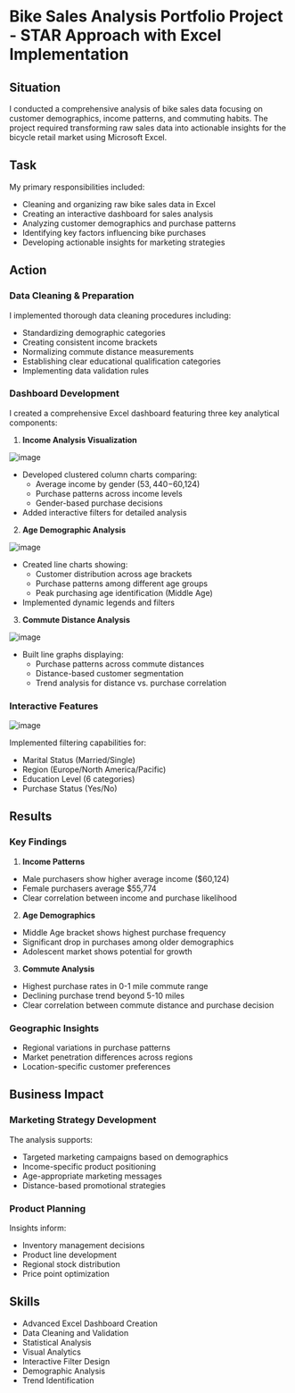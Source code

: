 # Bike Sales Analysis Portfolio Project - STAR Approach with Excel Implementation

## Situation
I conducted a comprehensive analysis of bike sales data focusing on customer demographics, income patterns, and commuting habits. The project required transforming raw sales data into actionable insights for the bicycle retail market using Microsoft Excel.

## Task
My primary responsibilities included:
- Cleaning and organizing raw bike sales data in Excel
- Creating an interactive dashboard for sales analysis
- Analyzing customer demographics and purchase patterns
- Identifying key factors influencing bike purchases
- Developing actionable insights for marketing strategies

## Action

### Data Cleaning & Preparation
I implemented thorough data cleaning procedures including:
- Standardizing demographic categories
- Creating consistent income brackets
- Normalizing commute distance measurements
- Establishing clear educational qualification categories
- Implementing data validation rules

### Dashboard Development
I created a comprehensive Excel dashboard featuring three key analytical components:

1. **Income Analysis Visualization**

![image](https://github.com/user-attachments/assets/de931574-bbd6-4910-abd1-1b7df6cae519)

- Developed clustered column charts comparing:
  * Average income by gender ($53,440-$60,124)
  * Purchase patterns across income levels
  * Gender-based purchase decisions
- Added interactive filters for detailed analysis

2. **Age Demographic Analysis**

![image](https://github.com/user-attachments/assets/c0e60197-436c-47b8-8b7d-d9f049fe6970)

- Created line charts showing:
  * Customer distribution across age brackets
  * Purchase patterns among different age groups
  * Peak purchasing age identification (Middle Age)
- Implemented dynamic legends and filters

3. **Commute Distance Analysis**

![image](https://github.com/user-attachments/assets/7d3b910d-893f-4809-a8ef-075223d96db1)

- Built line graphs displaying:
  * Purchase patterns across commute distances
  * Distance-based customer segmentation
  * Trend analysis for distance vs. purchase correlation

### Interactive Features

![image](https://github.com/user-attachments/assets/d223efec-be72-42a3-be67-3f6a5472d3f1)

Implemented filtering capabilities for:
- Marital Status (Married/Single)
- Region (Europe/North America/Pacific)
- Education Level (6 categories)
- Purchase Status (Yes/No)

## Results

### Key Findings

1. **Income Patterns**
- Male purchasers show higher average income ($60,124)
- Female purchasers average $55,774
- Clear correlation between income and purchase likelihood

2. **Age Demographics**
- Middle Age bracket shows highest purchase frequency
- Significant drop in purchases among older demographics
- Adolescent market shows potential for growth

3. **Commute Analysis**
- Highest purchase rates in 0-1 mile commute range
- Declining purchase trend beyond 5-10 miles
- Clear correlation between commute distance and purchase decision

### Geographic Insights
- Regional variations in purchase patterns
- Market penetration differences across regions
- Location-specific customer preferences

## Business Impact

### Marketing Strategy Development
The analysis supports:
- Targeted marketing campaigns based on demographics
- Income-specific product positioning
- Age-appropriate marketing messages
- Distance-based promotional strategies

### Product Planning
Insights inform:
- Inventory management decisions
- Product line development
- Regional stock distribution
- Price point optimization

## Skills 
- Advanced Excel Dashboard Creation
- Data Cleaning and Validation
- Statistical Analysis
- Visual Analytics
- Interactive Filter Design
- Demographic Analysis
- Trend Identification

